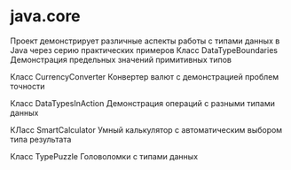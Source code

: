 # java.core
Проект демонстрирует различные аспекты работы с типами данных в Java через серию практических примеров
Класс DataTypeBoundaries
Демонстрация предельных значений примитивных типов

Класс CurrencyConverter
Конвертер валют с демонстрацией проблем точности

Класс DataTypesInAction
 Демонстрация операций с разными типами данных

КЛасс SmartCalculator
 Умный калькулятор с автоматическим выбором типа результата

Класс TypePuzzle
 Головоломки с типами данных

